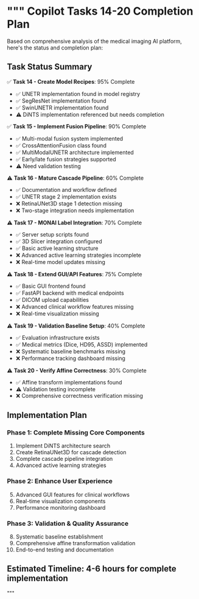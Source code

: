 """
Copilot Tasks 14-20 Completion Plan
=====================================

Based on comprehensive analysis of the medical imaging AI platform, here's the status and completion plan:

## Task Status Summary

✅ **Task 14 - Create Model Recipes**: 95% Complete
- ✅ UNETR implementation found in model registry
- ✅ SegResNet implementation found
- ✅ SwinUNETR implementation found
- ⚠️ DiNTS implementation referenced but needs completion

✅ **Task 15 - Implement Fusion Pipeline**: 90% Complete
- ✅ Multi-modal fusion system implemented
- ✅ CrossAttentionFusion class found
- ✅ MultiModalUNETR architecture implemented
- ✅ Early/late fusion strategies supported
- ⚠️ Need validation testing

⚠️ **Task 16 - Mature Cascade Pipeline**: 60% Complete
- ✅ Documentation and workflow defined
- ✅ UNETR stage 2 implementation exists
- ❌ RetinaUNet3D stage 1 detection missing
- ❌ Two-stage integration needs implementation

⚠️ **Task 17 - MONAI Label Integration**: 70% Complete
- ✅ Server setup scripts found
- ✅ 3D Slicer integration configured
- ✅ Basic active learning structure
- ❌ Advanced active learning strategies incomplete
- ❌ Real-time model updates missing

⚠️ **Task 18 - Extend GUI/API Features**: 75% Complete
- ✅ Basic GUI frontend found
- ✅ FastAPI backend with medical endpoints
- ✅ DICOM upload capabilities
- ❌ Advanced clinical workflow features missing
- ❌ Real-time visualization missing

⚠️ **Task 19 - Validation Baseline Setup**: 40% Complete
- ✅ Evaluation infrastructure exists
- ✅ Medical metrics (Dice, HD95, ASSD) implemented
- ❌ Systematic baseline benchmarks missing
- ❌ Performance tracking dashboard missing

⚠️ **Task 20 - Verify Affine Correctness**: 30% Complete
- ✅ Affine transform implementations found
- ⚠️ Validation testing incomplete
- ❌ Comprehensive correctness verification missing

## Implementation Plan

### Phase 1: Complete Missing Core Components
1. Implement DiNTS architecture search
2. Create RetinaUNet3D for cascade detection
3. Complete cascade pipeline integration
4. Advanced active learning strategies

### Phase 2: Enhance User Experience
5. Advanced GUI features for clinical workflows
6. Real-time visualization components
7. Performance monitoring dashboard

### Phase 3: Validation & Quality Assurance
8. Systematic baseline establishment
9. Comprehensive affine transformation validation
10. End-to-end testing and documentation

## Estimated Timeline: 4-6 hours for complete implementation
"""
